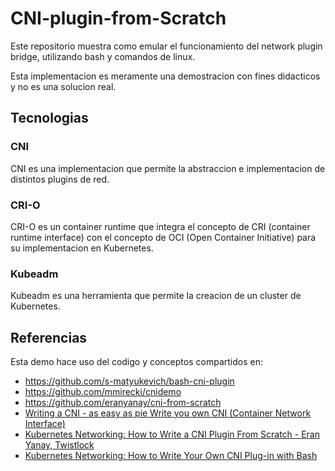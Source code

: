 # CNI-plugin-from-Scratch

Este repositorio muestra como emular el funcionamiento del network plugin bridge, utilizando bash y comandos de linux.

Esta implementacion es meramente una demostracion con fines didacticos y no es una solucion real.


## Tecnologias

### CNI

CNI es una implementacion que permite la abstraccion e implementacion de distintos plugins de red.

### CRI-O

CRI-O es un container runtime que integra el concepto de CRI (container runtime interface) con el concepto de OCI (Open Container Initiative) para su implementacion en Kubernetes.


### Kubeadm

Kubeadm es una herramienta que permite la creacion de un cluster de Kubernetes.


## Referencias

Esta demo hace uso del codigo y conceptos compartidos en:

- https://github.com/s-matyukevich/bash-cni-plugin
- https://github.com/mmirecki/cnidemo
- https://github.com/eranyanay/cni-from-scratch
- [Writing a CNI - as easy as pie Write you own CNI (Container Network Interface)](https://youtu.be/hDIcS66HpSk)
- [Kubernetes Networking: How to Write a CNI Plugin From Scratch - Eran Yanay, Twistlock](https://youtu.be/zmYxdtFzK6s)
- [Kubernetes Networking: How to Write Your Own CNI Plug-in with Bash](https://www.altoros.com/blog/kubernetes-networking-writing-your-own-simple-cni-plug-in-with-bash/)